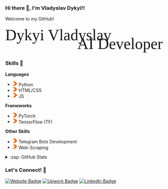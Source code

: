 ### Hi there 👋, I'm Vladyslav Dykyi!!

Welcome to my GitHub! 

<div style="font-family: 'Monument'; font-size: 50px;">
  <span style="text-align: left; display: block;">Dykyi Vladyslav</span>
  <span style="text-align: right; display: block; margin-top: -30px;">AI Developer</span>
</div>

### Skills 🧰

**Languages**
- <img src="https://github.com/dykyivladk1/About/blob/c0a57f72a28daef6a7f02ee66105fae26b85f1bd/images/pointer.png" alt="Bullet Point" style="width:15px; height:auto; display:inline;"/> Python
- <img src="https://github.com/dykyivladk1/About/blob/c0a57f72a28daef6a7f02ee66105fae26b85f1bd/images/pointer.png" alt="Bullet Point" style="width:15px; height:auto; display:inline;"/> HTML/CSS
- <img src="https://github.com/dykyivladk1/About/blob/c0a57f72a28daef6a7f02ee66105fae26b85f1bd/images/pointer.png" alt="Bullet Point" style="width:15px; height:auto; display:inline;"/> JS

**Frameworks**
- <img src="https://github.com/dykyivladk1/About/blob/c0a57f72a28daef6a7f02ee66105fae26b85f1bd/images/pointer.png" alt="Bullet Point" style="width:15px; height:auto; display:inline;"/> PyTorch
- <img src="https://github.com/dykyivladk1/About/blob/c0a57f72a28daef6a7f02ee66105fae26b85f1bd/images/pointer.png" alt="Bullet Point" style="width:15px; height:auto; display:inline;"/> TensorFlow (TF)

**Other Skills**
- <img src="https://github.com/dykyivladk1/About/blob/c0a57f72a28daef6a7f02ee66105fae26b85f1bd/images/pointer.png" alt="Bullet Point" style="width:15px; height:auto; display:inline;"/> Telegram Bots Development
- <img src="https://github.com/dykyivladk1/About/blob/c0a57f72a28daef6a7f02ee66105fae26b85f1bd/images/pointer.png" alt="Bullet Point" style="width:15px; height:auto; display:inline;"/> Web-Scraping

<details>
  <summary>:zap: GitHub Stats</summary>

  ![Vladyslav's GitHub stats](https://github-readme-stats.vercel.app/api?username=dykyivladk1&show_icons=true&theme=radical)

</details>

### Let's Connect! 🤝

[![Website Badge](https://img.shields.io/badge/-portfolio-0A0A0A?style=for-the-badge&logo=About.me&logoColor=white)](https://portcode.at/)
[![Upwork Badge](https://img.shields.io/badge/-Upwork-6FDA44?style=for-the-badge&logo=Upwork&logoColor=white)](https://www.upwork.com/freelancers/~01186f04fc2a233a08)
[![LinkedIn Badge](https://img.shields.io/badge/-LinkedIn-0077B5?style=for-the-badge&logo=linkedin&logoColor=white)](https://www.linkedin.com/in/vlad-dykyi-4321a9283/)
